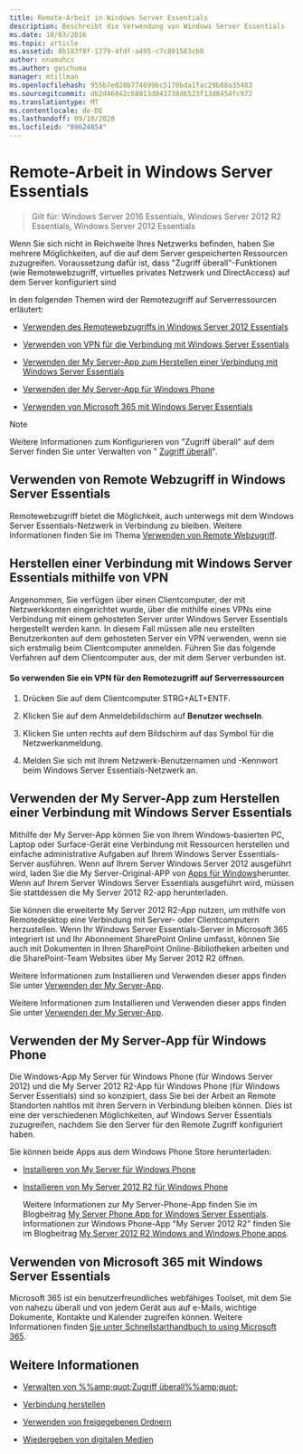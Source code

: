 ```yaml
---
title: Remote-Arbeit in Windows Server Essentials
description: Beschreibt die Verwendung von Windows Server Essentials
ms.date: 10/03/2016
ms.topic: article
ms.assetid: 8b183f8f-1279-4fdf-a495-c7c801563cb0
author: nnamuhcs
ms.author: geschuma
manager: mtillman
ms.openlocfilehash: 955b7e028b774699bc5170bda1fac29b88a35483
ms.sourcegitcommit: db2d46842c68813d043738d6523f13d8454fc972
ms.translationtype: MT
ms.contentlocale: de-DE
ms.lasthandoff: 09/10/2020
ms.locfileid: "89624854"
---
```

# <a name="work-remotely-in-windows-server-essentials"></a>Remote-Arbeit in Windows Server Essentials

>Gilt für: Windows Server 2016 Essentials, Windows Server 2012 R2 Essentials, Windows Server 2012 Essentials

 Wenn Sie sich nicht in Reichweite Ihres Netzwerks befinden, haben Sie mehrere Möglichkeiten, auf die auf dem Server gespeicherten Ressourcen zuzugreifen. Voraussetzung dafür ist, dass "Zugriff überall"-Funktionen (wie Remotewebzugriff, virtuelles privates Netzwerk und DirectAccess) auf dem Server konfiguriert sind

 In den folgenden Themen wird der Remotezugriff auf Serverressourcen erläutert:


-   [Verwenden des Remotewebzugriffs in Windows Server 2012 Essentials](Work-Remotely-in-Windows-Server-Essentials.md#BKMA_RWA)

-   [Verwenden von VPN für die Verbindung mit Windows Server Essentials](Work-Remotely-in-Windows-Server-Essentials.md#BKMK_3)

-   [Verwenden der My Server-App zum Herstellen einer Verbindung mit Windows Server Essentials](Work-Remotely-in-Windows-Server-Essentials.md#BKMK_App)

-   [Verwenden der My Server-App für Windows Phone](Work-Remotely-in-Windows-Server-Essentials.md#BKMK_2)

-   [Verwenden von Microsoft 365 mit Windows Server Essentials](Work-Remotely-in-Windows-Server-Essentials.md#BKMK_O365)

> [!NOTE]
>  Weitere Informationen zum Konfigurieren von "Zugriff überall" auf dem Server finden Sie unter Verwalten von " [Zugriff überall](../manage/Manage-Anywhere-Access-in-Windows-Server-Essentials.md)".

##  <a name="use-remote-web-access-in-windows-server-essentials"></a><a name="BKMA_RWA"></a> Verwenden von Remote Webzugriff in Windows Server Essentials

 Remotewebzugriff bietet die Möglichkeit, auch unterwegs mit dem Windows Server Essentials-Netzwerk in Verbindung zu bleiben. Weitere Informationen finden Sie im Thema [Verwenden von Remote Webzugriff](Use-Remote-Web-Access-in-Windows-Server-Essentials.md).


##  <a name="use-vpn-to-connect-to-windows-server-essentials"></a><a name="BKMK_3"></a> Herstellen einer Verbindung mit Windows Server Essentials mithilfe von VPN
 Angenommen, Sie verfügen über einen Clientcomputer, der mit Netzwerkkonten eingerichtet wurde, über die mithilfe eines VPNs eine Verbindung mit einem gehosteten Server unter Windows Server Essentials hergestellt werden kann. In diesem Fall müssen alle neu erstellten Benutzerkonten auf dem gehosteten Server ein VPN verwenden, wenn sie sich erstmalig beim Clientcomputer anmelden. Führen Sie das folgende Verfahren auf dem Clientcomputer aus, der mit dem Server verbunden ist.

#### <a name="to-use-vpn-to-remotely-access-server-resources"></a>So verwenden Sie ein VPN für den Remotezugriff auf Serverressourcen

1.  Drücken Sie auf dem Clientcomputer STRG+ALT+ENTF.

2.  Klicken Sie auf dem Anmeldebildschirm auf **Benutzer wechseln**.

3.  Klicken Sie unten rechts auf dem Bildschirm auf das Symbol für die Netzwerkanmeldung.

4.  Melden Sie sich mit Ihrem Netzwerk-Benutzernamen und -Kennwort beim Windows Server Essentials-Netzwerk an.

##  <a name="use-the-my-server-app-to-connect-to-windows-server-essentials"></a><a name="BKMK_App"></a> Verwenden der My Server-App zum Herstellen einer Verbindung mit Windows Server Essentials
 Mithilfe der My Server-App können Sie von Ihrem Windows-basierten PC, Laptop oder Surface-Gerät eine Verbindung mit Ressourcen herstellen und einfache administrative Aufgaben auf Ihrem Windows Server Essentials-Server ausführen. Wenn auf Ihrem Server Windows Server 2012 ausgeführt wird, laden Sie die My Server-Original-APP von [Apps für Windows](https://windows.microsoft.com/windows-8/apps)herunter. Wenn auf Ihrem Server Windows Server Essentials ausgeführt wird, müssen Sie stattdessen die My Server 2012 R2-app herunterladen.

 Sie können die erweiterte My Server 2012 R2-App nutzen, um mithilfe von Remotedesktop eine Verbindung mit Server- oder Clientcomputern herzustellen. Wenn Ihr Windows Server Essentials-Server in Microsoft 365 integriert ist und Ihr Abonnement SharePoint Online umfasst, können Sie auch mit Dokumenten in Ihren SharePoint Online-Bibliotheken arbeiten und die SharePoint-Team Websites über My Server 2012 R2 öffnen.


 Weitere Informationen zum Installieren und Verwenden dieser apps finden Sie unter [Verwenden der My Server-App](Use-the-My-Server-App-to-Connect-to-Windows-Server-Essentials.md).

 Weitere Informationen zum Installieren und Verwenden dieser apps finden Sie unter [Verwenden der My Server-App](../use/Use-the-My-Server-App-to-Connect-to-Windows-Server-Essentials.md).


##  <a name="use-the-my-server-app-for-windows-phone"></a><a name="BKMK_2"></a> Verwenden der My Server-App für Windows Phone
 Die Windows-App My Server für Windows Phone (für Windows Server 2012) und die My Server 2012 R2-App für Windows Phone (für Windows Server Essentials) sind so konzipiert, dass Sie bei der Arbeit an Remote Standorten nahtlos mit ihren Servern in Verbindung bleiben können. Dies ist eine der verschiedenen Möglichkeiten, auf Windows Server Essentials zuzugreifen, nachdem Sie den Server für den Remote Zugriff konfiguriert haben.

 Sie können beide Apps aus dem Windows Phone Store herunterladen:

- [Installieren von My Server für Windows Phone](http://www.windowsphone.com/store/app/my-server/6c2f98d5-6fcf-4e1d-b8b1-cde62ea1a94a)

- [Installieren von My Server 2012 R2 für Windows Phone](http://www.windowsphone.com/store/app/my-server-2012-r2/44f596b5-0477-4096-b96e-ddd6ef64ad6b)

  Weitere Informationen zur My Server-Phone-App finden Sie im Blogbeitrag [My Server Phone App for Windows Server Essentials](/archive/blogs/sbs/my-server-phone-app-for-windows-server-2012-essentials). Informationen zur Windows Phone-App "My Server 2012 R2" finden Sie im Blogbeitrag [My Server 2012 R2 Windows and Windows Phone apps](/archive/blogs/sbs/my-server-2012-r2-windows-and-windows-phone-apps).

##  <a name="use-microsoft-365-with-windows-server-essentials"></a><a name="BKMK_O365"></a> Verwenden von Microsoft 365 mit Windows Server Essentials

 Microsoft 365 ist ein benutzerfreundliches webfähiges Toolset, mit dem Sie von nahezu überall und von jedem Gerät aus auf e-Mails, wichtige Dokumente, Kontakte und Kalender zugreifen können. Weitere Informationen finden [Sie unter Schnellstarthandbuch to using Microsoft 365](Quick-Start-Guide-to-Using-Microsoft-Office-365-with-Windows-Server-Essentials.md).


## <a name="see-also"></a>Weitere Informationen

-   [Verwalten von %%amp;quot;Zugriff überall%%amp;quot;](../manage/Manage-Anywhere-Access-in-Windows-Server-Essentials.md)

-   [Verbindung herstellen](Get-Connected-in-Windows-Server-Essentials.md)

-   [Verwenden von freigegebenen Ordnern](Use-Shared-Folders-in-Windows-Server-Essentials.md)

-   [Wiedergeben von digitalen Medien](Play-Digital-Media-in-Windows-Server-Essentials.md)